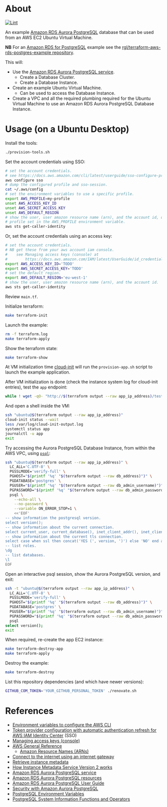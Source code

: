 # About

[![Lint](https://github.com/rgl/terraform-aws-rds-aurora-postgres-example/actions/workflows/lint.yml/badge.svg)](https://github.com/rgl/terraform-aws-rds-aurora-postgres-example/actions/workflows/lint.yml)

An example [Amazon RDS Aurora PostgreSQL](https://aws.amazon.com/rds/aurora/) database that can be used from an AWS EC2 Ubuntu Virtual Machine.

**NB** For an [Amazon RDS for PostgreSQL](https://aws.amazon.com/rds/postgresql/) example see the [rgl/terraform-aws-rds-postgres-example repository](https://github.com/rgl/terraform-aws-rds-postgres-example).

This will:

* Use the [Amazon RDS Aurora PostgreSQL service](https://aws.amazon.com/rds/aurora/).
  * Create a Database Cluster.
  * Create a Database Instance.
* Create an example Ubuntu Virtual Machine.
  * Can be used to access the Database Instance.
* Create a VPC and all the required plumbing required for the Ubuntu Virtual
  Machine to use an Amazon RDS Aurora PostgreSQL Database Instance.

# Usage (on a Ubuntu Desktop)

Install the tools:

```bash
./provision-tools.sh
```

Set the account credentials using SSO:

```bash
# set the account credentials.
# see https://docs.aws.amazon.com/cli/latest/userguide/sso-configure-profile-token.html#sso-configure-profile-token-auto-sso
aws configure sso
# dump the configured profile and sso-session.
cat ~/.aws/config
# set the environment variables to use a specific profile.
export AWS_PROFILE=my-profile
unset AWS_ACCESS_KEY_ID
unset AWS_SECRET_ACCESS_KEY
unset AWS_DEFAULT_REGION
# show the user, user amazon resource name (arn), and the account id, of the
# profile set in the AWS_PROFILE environment variable.
aws sts get-caller-identity
```

Or, set the account credentials using an access key:

```bash
# set the account credentials.
# NB get these from your aws account iam console.
#    see Managing access keys (console) at
#        https://docs.aws.amazon.com/IAM/latest/UserGuide/id_credentials_access-keys.html#Using_CreateAccessKey
export AWS_ACCESS_KEY_ID='TODO'
export AWS_SECRET_ACCESS_KEY='TODO'
# set the default region.
export AWS_DEFAULT_REGION='eu-west-1'
# show the user, user amazon resource name (arn), and the account id.
aws sts get-caller-identity
```

Review `main.tf`.

Initialize terraform:

```bash
make terraform-init
```

Launch the example:

```bash
rm -f terraform.log
make terraform-apply
```

Show the terraform state:

```bash
make terraform-show
```

At VM initialization time [cloud-init](https://cloudinit.readthedocs.io/en/latest/index.html) will run the `provision-app.sh` script to launch the example application.

After VM initialization is done (check the instance system log for cloud-init entries), test the `app` endpoint:

```bash
while ! wget -qO- "http://$(terraform output --raw app_ip_address)/test"; do sleep 3; done
```

And open a shell inside the VM:

```bash
ssh "ubuntu@$(terraform output --raw app_ip_address)"
cloud-init status --wait
less /var/log/cloud-init-output.log
systemctl status app
journalctl -u app
exit
```

Try accessing the Aurora PostgreSQL Database Instance, from within the AWS VPC, using [`psql`](https://www.postgresql.org/docs/current/app-psql.html):

```bash
ssh "ubuntu@$(terraform output --raw app_ip_address)" \
  LC_ALL='C.UTF-8' \
  PGSSLMODE='verify-full' \
  PGHOST="$(printf '%q' "$(terraform output --raw db_address)")" \
  PGDATABASE='postgres' \
  PGUSER="$(printf '%q' "$(terraform output --raw db_admin_username)")" \
  PGPASSWORD="$(printf '%q' "$(terraform output --raw db_admin_password)")" \
  psql \
    --echo-all \
    --no-password \
    --variable ON_ERROR_STOP=1 \
    <<'EOF'
-- show information the postgresql version.
select version();
-- show information about the current connection.
select current_user, current_database(), inet_client_addr(), inet_client_port(), inet_server_addr(), inet_server_port(), pg_backend_pid(), pg_postmaster_start_time();
-- show information about the current tls connection.
select case when ssl then concat('YES (', version, ')') else 'NO' end as ssl from pg_stat_ssl where pid=pg_backend_pid();
-- list roles.
\dg
-- list databases.
\l
EOF
```

Open an interactive psql session, show the Aurora PostgreSQL version, and exit:

```bash
ssh -t "ubuntu@$(terraform output --raw app_ip_address)" \
  LC_ALL='C.UTF-8' \
  PGSSLMODE='verify-full' \
  PGHOST="$(printf '%q' "$(terraform output --raw db_address)")" \
  PGDATABASE='postgres' \
  PGUSER="$(printf '%q' "$(terraform output --raw db_admin_username)")" \
  PGPASSWORD="$(printf '%q' "$(terraform output --raw db_admin_password)")" \
  psql
select version();
exit
```

When required, re-create the app EC2 instance:

```bash
make terraform-destroy-app
make terraform-apply
```

Destroy the example:

```bash
make terraform-destroy
```

List this repository dependencies (and which have newer versions):

```bash
GITHUB_COM_TOKEN='YOUR_GITHUB_PERSONAL_TOKEN' ./renovate.sh
```

# References

* [Environment variables to configure the AWS CLI](https://docs.aws.amazon.com/cli/latest/userguide/cli-configure-envvars.html)
* [Token provider configuration with automatic authentication refresh for AWS IAM Identity Center](https://docs.aws.amazon.com/cli/latest/userguide/sso-configure-profile-token.html) (SSO)
* [Managing access keys (console)](https://docs.aws.amazon.com/IAM/latest/UserGuide/id_credentials_access-keys.html#Using_CreateAccessKey)
* [AWS General Reference](https://docs.aws.amazon.com/general/latest/gr/Welcome.html)
  * [Amazon Resource Names (ARNs)](https://docs.aws.amazon.com/general/latest/gr/aws-arns-and-namespaces.html)
* [Connect to the internet using an internet gateway](https://docs.aws.amazon.com/vpc/latest/userguide/VPC_Internet_Gateway.html#vpc-igw-internet-access)
* [Retrieve instance metadata](https://docs.aws.amazon.com/AWSEC2/latest/UserGuide/instancedata-data-retrieval.html)
* [How Instance Metadata Service Version 2 works](https://docs.aws.amazon.com/AWSEC2/latest/UserGuide/instance-metadata-v2-how-it-works.html)
* [Amazon RDS Aurora PostgreSQL service](https://aws.amazon.com/rds/aurora/)
* [Amazon RDS Aurora PostgreSQL resources](https://aws.amazon.com/rds/aurora/resources/)
* [Amazon RDS Aurora PostgreSQL User Guide](https://docs.aws.amazon.com/AmazonRDS/latest/AuroraUserGuide/CHAP_AuroraOverview.html)
* [Security with Amazon Aurora PostgreSQL](https://docs.aws.amazon.com/AmazonRDS/latest/AuroraUserGuide/AuroraPostgreSQL.Security.html)
* [PostgreSQL Environment Variables](https://www.postgresql.org/docs/16/libpq-envars.html)
* [PostgreSQL System Information Functions and Operators](https://www.postgresql.org/docs/16/functions-info.html)
